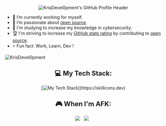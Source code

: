 <div align="center">

![KrisDevel0pment's GitHub Profile Header](assets/github-header-image.png)

</div>

- 🔭 I’m currently working for myself.
- 🌱 I’m passionate about [open source](https://opensource.com/resources/what-open-source).
- 📝 I'm studying to increase my knowledge in cybersecurity.
- 🏆 I'm striving to increase my [GitHub stats rating](#🏆-my-stats) by contributing to [open source](https://opensource.com/resources/what-open-source).
- ⚡ Fun fact: Work, Learn, Dev !

<div align="center">
<!--Profile Count Badge-->
<p align="left">
  <img src="https://komarev.com/ghpvc/?username=KrisDevel0pment&label=Profile%20views&color=770677&style=for-the-badge&logo=star" alt="KrisDevel0pment" style="padding-right:20px;" />
</p>

## 💻 My Tech Stack:

[![My Tech Stack](https://skillicons.dev/icons?i=azure,bash,devto,github,powershell,py,raspberrypi,vscode,visualstudio,nginx,mysql,lua,linux,)](https://skillicons.dev)


## 🎮 When I'm AFK:

<p>
    <img src="https://img.shields.io/badge/steam-%23000000.svg?style=for-the-badge&logo=steam&logoColor=white" />&nbsp;&nbsp;
    <img src="https://img.shields.io/badge/Netflix-E50914?style=for-the-badge&logo=netflix&logoColor=white" />&nbsp;&nbsp;
</p>
</div>
